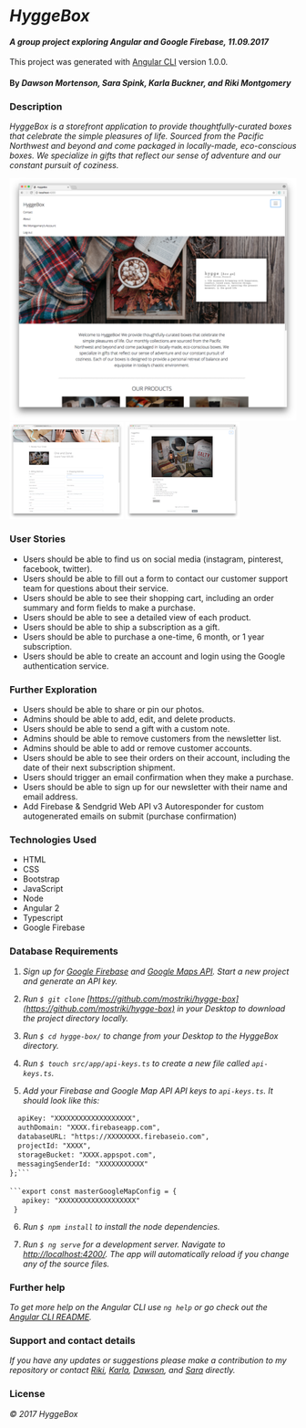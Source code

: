 
# _HyggeBox_

#### _A group project exploring Angular and Google Firebase, 11.09.2017_

This project was generated with [Angular CLI](https://github.com/angular/angular-cli) version 1.0.0.

#### By _Dawson Mortenson, Sara Spink, Karla Buckner, and Riki Montgomery_

### Description

_HyggeBox is a storefront application to provide thoughtfully-curated boxes that celebrate the simple pleasures of life. Sourced from the Pacific Northwest and beyond and come packaged in locally-made, eco-conscious boxes. We specialize in gifts that reflect our sense of adventure and our constant pursuit of coziness._

![Homepage](./src/assets/img/screen-shot1.png)
![Product detail](./src/assets/img/screen-shot2.png)
![Checkout](./src/assets/img/screen-shot3.png)

### User Stories

* Users should be able to find us on social media (instagram, pinterest, facebook, twitter).
* Users should be able to fill out a form to contact our customer support team for questions about their service.
* Users should be able to see their shopping cart, including an order summary and form fields to make a purchase.
* Users should be able to see a detailed view of each product.
* Users should be able to ship a subscription as a gift.
* Users should be able to purchase a one-time, 6 month, or 1 year subscription.
* Users should be able to create an account and login using the Google authentication service.

### Further Exploration

* Users should be able to share or pin our photos.
* Admins should be able to add, edit, and delete products.
* Users should be able to send a gift with a custom note.
* Admins should be able to remove customers from the newsletter list.
* Admins should be able to add or remove customer accounts.
* Users should be able to see their orders on their account, including the date of their next subscription shipment.
* Users should trigger an email confirmation when they make a purchase.
* Users should be able to sign up for our newsletter with their name and email address.
* Add Firebase & Sendgrid Web API v3 Autoresponder for custom autogenerated emails on submit (purchase confirmation)

### Technologies Used

* HTML
* CSS
* Bootstrap
* JavaScript
* Node
* Angular 2
* Typescript
* Google Firebase

### Database Requirements

1. _Sign up for [Google Firebase](https://firebase.google.com/) and [Google Maps API](https://developers.google.com/maps/documentation/javascript/get-api-key). Start a new project and generate an API key._

2. _Run `$ git clone` [https://github.com/mostriki/hygge-box](https://github.com/mostriki/hygge-box) in your Desktop to download the project directory locally._

3. _Run `$ cd hygge-box/` to change from your Desktop to the HyggeBox directory._

4. _Run `$ touch src/app/api-keys.ts` to create a new file called `api-keys.ts`._

5. _Add your Firebase and Google Map API API keys to `api-keys.ts`. It should look like this:_

```export const masterFirebaseConfig = {
  apiKey: "XXXXXXXXXXXXXXXXXXX",
  authDomain: "XXXX.firebaseapp.com",
  databaseURL: "https://XXXXXXXX.firebaseio.com",
  projectId: "XXXX",
  storageBucket: "XXXX.appspot.com",
  messagingSenderId: "XXXXXXXXXXX"
};```

```export const masterGoogleMapConfig = {
   apikey: "XXXXXXXXXXXXXXXXXXX"
 }
```

6. _Run `$ npm install` to install the node dependencies._

7. _Run `$ ng serve` for a development server. Navigate to [http://localhost:4200/](http://localhost:4200/). The app will automatically reload if you change any of the source files._

### Further help

_To get more help on the Angular CLI use `ng help` or go check out the [Angular CLI README](https://github.com/angular/angular-cli/blob/master/README.md)._

### Support and contact details

_If you have any updates or suggestions please make a contribution to my repository or  contact [Riki](mostriki820@gmail.com), [Karla](), [Dawson](), and [Sara]() directly._

### License

_© 2017 HyggeBox_
